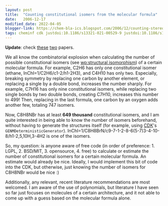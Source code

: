 ```yaml
---
layout: post
title:  "Counting constitutional isomers from the molecular formula"
date:   2006-12-17
modified_date: 2022-04-05
blogger-link: https://chem-bla-ics.blogspot.com/2006/12/counting-stereoisomers-from-molecular_17.html
tags: cheminf cdk justdoi:10.1186/s13321-021-00529-9 justdoi:10.1186/s13321-022-00604-9
---
```


**Update**: check [these](https://doi.org/10.1186/s13321-022-00604-9) [two](https://doi.org/10.1186/s13321-021-00529-9) papers.

We all know the combinatorial explosion when calculating the number of possible constitutional
isomers (see [wp:structural isomorphism](http://en.wikipedia.org/wiki/Structural_isomerism)) of
a certain molecular formula. For example, C2H6 has only one constitutional isomer (ethane,
InChI=1/C2H6/c1-2/h1-2H3), and C4H10 has only two. Especially, breaking symmetry by replacing one
carbon by another element, or replacing a single by a double bond, increases the number sharply.
For example, C7H16 has only nine constitutional isomers, while replacing two single bonds by two
double bonds, creating C7H10, increases this number to 499! Then, replacing in the last formula,
one carbon by an oxygen adds another few, totaling 747 isomers.

Now, C8H8NBr has at least **649 thousand** constitutional isomers, and I am quite interested in
being able to know the number of isomers beforehand, without having to generate the structures
itself (for example, using [CDK](http://cdk.sf.net/)'s `GENMDeterministicGenerator`).
InChI=1/C8H8BrN/c9-7-1-2-8-6(5-7)3-4-10-8/h1-2,5,10H,3-4H2 is one of the isomers.

So, my question: is anyone aware of free code (in order of preference: 1. LGPL, 2. BSD/MIT,
3. opensource, 4. free) to calculate or estimate the number of constitutional isomers for a
certain molecular formula. An estimate would already be nice. Ideally, I would implement this bit
of code into the CDK, but otherwise, just knowing the number of isomers for C8H8NBr would be
nice :)

Additionally, any relevant, recent literature recommendations are most welcomed. I am aware of the
use of polynomials, but literature I have seen so far just focuses on molecules of a certain
architecture, and it not able to come up with a guess based on the molecular formula alone.
